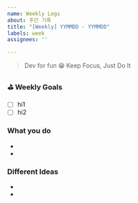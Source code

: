 ```yaml
---
name: Weekly Logs
about: 주간 기록
title: "[Weekly] YYMMDD - YYMMDD"
labels: week
assignees: ''

---
```


> Dev for fun 😁
> Keep Focus, Just Do It

### ⛳️ Weekly Goals
- [ ] hi1
- [ ] hi2

### What you do
- 
- 

### Different Ideas
- 
-
